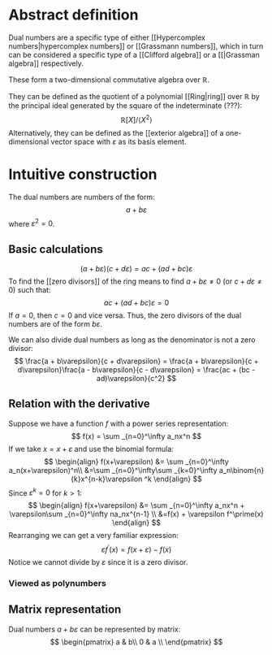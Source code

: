 # Abstract definition
Dual numbers are a specific type of either [[Hypercomplex numbers|hypercomplex numbers]] or [[Grassmann numbers]], which in turn can be considered a specific type of a [[Clifford algebra]] or a [[|Grassman algebra]] respectively.

These form a two-dimensional commutative algebra over $\mathbb{R}$. 

They can be defined as the quotient of a polynomial [[Ring|ring]] over $\mathbb{R}$ by the principal ideal generated by the square of the indeterminate (???):
$$
\mathbb{R}[X]/\langle X^2 \rangle
$$
Alternatively, they can be defined as the [[exterior algebra]] of a one-dimensional vector space with $\varepsilon$ as its basis element.

# Intuitive construction
The dual numbers are numbers of the form:
$$
a + b\varepsilon
$$
where $\varepsilon ^2 = 0$.

## Basic calculations
$$
(a + b\varepsilon)(c + d\varepsilon) = ac + (ad + bc)\varepsilon
$$
To find the [[zero divisors]] of the ring means to find $a + b\varepsilon \neq 0$ (or $c + d\varepsilon\neq 0$) such that:
$$
ac + (ad + bc)\varepsilon = 0
$$
If $a=0$, then $c=0$ and vice versa. Thus, the zero divisors of the dual numbers are of the form $b\varepsilon$. 

We can also divide dual numbers as long as the denominator is not a zero divisor:
$$
\frac{a + b\varepsilon}{c + d\varepsilon} = \frac{a + b\varepsilon}{c + d\varepsilon}\frac{a - b\varepsilon}{c - d\varepsilon} = \frac{ac + (bc - ad)\varepsilon}{c^2} 
$$
## Relation with the derivative
Suppose we have a function $f$ with a power series representation:
$$
f(x) = \sum _{n=0}^\infty a_nx^n 
$$
If we take $x = x + \varepsilon$ and use the binomial formula: 
$$
\begin{align}
f(x+\varepsilon) &= \sum _{n=0}^\infty a_n(x+\varepsilon)^n\\
&=\sum _{n=0}^\infty\sum _{k=0}^\infty a_n\binom{n}{k}x^{n-k}\varepsilon ^k
\end{align}
$$
Since $\varepsilon ^k = 0$ for $k>1$:
$$
\begin{align}
f(x+\varepsilon) &= \sum _{n=0}^\infty a_nx^n + \varepsilon\sum _{n=0}^\infty na_nx^{n-1} \\
&=f(x) + \varepsilon f^\prime(x)
\end{align}
$$
Rearranging we can get a very familiar expression:
$$
\varepsilon f^\prime (x) = f(x+\varepsilon) - f(x)
$$
Notice we cannot divide by $\varepsilon$ since it is a zero divisor. 

### Viewed as polynumbers

## Matrix representation
Dual numbers $a + b\varepsilon$ can be represented by matrix:
$$
\begin{pmatrix} 
a & b\\ 
0 & a \\ 
\end{pmatrix}
$$
